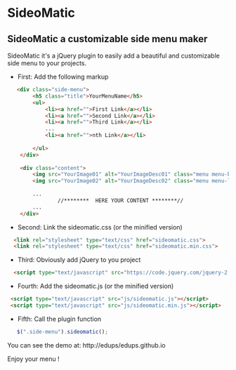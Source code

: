# SideoMatic

## SideoMatic a customizable side menu maker

SideoMatic it's a jQuery plugin to easily add a beautiful and customizable side menu to your projects.

- First: Add the following markup
```html
   <div class="side-menu">
        <h5 class="title">YourMenuName</h5>
        <ul>
            <li><a href="">First Link</a></li>
            <li><a href="">Second Link</a></li>
            <li><a href="">Third Link</a></li>
            ...
            <li><a href="">nth Link</a></li>
            
        </ul>
    </div>
    
    <div class="content">
        <img src="YourImage01" alt="YourImageDesc01" class="menu menu-bar"></img>
        <img src="YourImage02" alt="YourImageDesc02" class="menu menu-left"></img>
        
        ...
                //********  HERE YOUR CONTENT ********// 
        ...
    </div>    

```

- Second:  Link the sideomatic.css (or the minified version)

```html
  <link rel="stylesheet" type="text/css" href="sideomatic.css">
  <link rel="stylesheet" type="text/css" href="sideomatic.min.css">
```

- Third: Obviously add jQuery to you project

```html
  <script type="text/javascript" src="https://code.jquery.com/jquery-2.1.1.min.js"></script>
```

- Fourth: Add the sideomatic.js (or the minified version)
```html
 <script type="text/javascript" src="js/sideomatic.js"></script>
 <script type="text/javascript" src="js/sideomatic.min.js"></script>
```

- Fifth: Call the plugin function
```javascript
   $(".side-menu").sideomatic();
```

You can see the demo at: http://edups/edups.github.io

Enjoy your menu !
